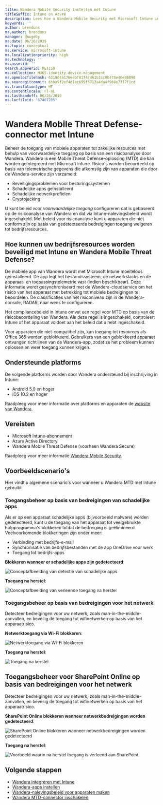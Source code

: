 ```yaml
---
title: Wandera Mobile Security instellen met Intune
titleSuffix: Intune on Azure
description: Lees hoe u Wandera Mobile Security met Microsoft Intune instelt om de toegang van mobiele apparaten tot uw bedrijfsresources te beheren.
keywords: ''
author: brenduns
ms.author: brenduns
manager: dougeby
ms.date: 06/26/2019
ms.topic: conceptual
ms.service: microsoft-intune
ms.localizationpriority: high
ms.technology: ''
ms.assetid: ''
search.appverid: MET150
ms.collection: M365-identity-device-management
ms.openlocfilehash: 6219d4a176eebf81747461b3cc8b478e46e86898
ms.sourcegitcommit: 6bba9f2ef4d1ec699f5713a4da4f960e7317f1cd
ms.translationtype: HT
ms.contentlocale: nl-NL
ms.lasthandoff: 06/26/2019
ms.locfileid: "67407285"
---
```

# <a name="wandera-mobile-threat-defense-connector-with-intune"></a>Wandera Mobile Threat Defense-connector met Intune  

Beheer de toegang van mobiele apparaten tot zakelijke resources met behulp van voorwaardelijke toegang op basis van een risicoanalyse door Wandera. Wandera is een Mobile Threat Defense-oplossing (MTD) die kan worden geïntegreerd met Microsoft Intune.  Risico's worden beoordeeld op basis van telemetrische gegevens die afkomstig zijn van apparaten die door de Wandera-service zijn verzameld:
- Beveiligingsproblemen voor besturingssystemen
- Schadelijke apps geïnstalleerd
- Schadelijke netwerkprofielen
- Cryptojacking

U kunt beleid voor *voorwaardelijke toegang* configureren dat is gebaseerd op de risicoanalyse van Wandera en dat via Intune-nalevingsbeleid wordt ingeschakeld. Met beleid voor risicoanalyse kunt u apparaten die niet conform zijn op basis van gedetecteerde bedreigingen toegang weigeren tot bedrijfsresources.  


## <a name="how-do-intune-and-wandera-mobile-threat-defense-help-protect-your-company-resources"></a>Hoe kunnen uw bedrijfsresources worden beveiligd met Intune en Wandera Mobile Threat Defense?  

De mobiele app van Wandera wordt met Microsoft Intune moeiteloos geïnstalleerd. De app legt het bestandssysteem, de netwerkstacks en de apparaat- en toepassingstelemetrie vast (indien beschikbaar). Deze informatie wordt gesynchroniseerd met de Wandera-cloudservice om het risico van het apparaat met betrekking tot mobiele bedreigingen te beoordelen. De classificaties van het risiconiveau zijn in de Wandera-console, RADAR, naar wens te configureren.

Het compliancebeleid in Intune omvat een regel voor MTD op basis van de risicobeoordeling van Wandera. Als deze regel is ingeschakeld, controleert Intune of het apparaat voldoet aan het beleid dat u hebt ingeschakeld.

Voor apparaten die niet-compatibel zijn, kan toegang tot resources als Office 365 worden geblokkeerd. Gebruikers van een geblokkeerd apparaat ontvangen richtlijnen van de Wandera-app, zodat ze het probleem kunnen oplossen en weer toegang kunnen krijgen.

## <a name="supported-platforms"></a>Ondersteunde platforms  

De volgende platforms worden door Wandera ondersteund bij inschrijving in Intune:

- Android 5.0 en hoger  
- iOS 10.2 en hoger  

Raadpleeg voor meer informatie over platforms en apparaten de [website van Wandera](https://www.wandera.com/why-wandera/features/device-support/).

## <a name="prerequisites"></a>Vereisten  

- Microsoft Intune-abonnement  
- Azure Active Directory  
- Wandera Mobile Threat Defense (voorheen Wandera Secure)  

Raadpleeg voor meer informatie [Wandera Mobile Security](https://www.wandera.com/mobile-security/).
 
## <a name="sample-scenarios"></a>Voorbeeldscenario's

Hier vindt u algemene scenario's voor wanneer u Wandera MTD met Intune gebruikt.

### <a name="control-access-based-on-threats-from-malicious-apps"></a>Toegangsbeheer op basis van bedreigingen van schadelijke apps  

Als er op een apparaat schadelijke apps (bijvoorbeeld malware) worden gedetecteerd, kunt u de toegang van het apparaat tot veelgebruikte hulpprogramma's blokkeren totdat de bedreiging is geëlimineerd. Veelvoorkomende blokkeringen zijn onder meer:  
- Verbinding met bedrijfs-e-mail  
- Synchronisatie van bedrijfsbestanden met de app OneDrive voor werk  
- Toegang tot bedrijfs-apps  

**Blokkeren wanneer er schadelijke apps zijn gedetecteerd**:

![Conceptafbeelding van detectie van schadelijke apps](./media/wandera-mtd-connector/wandera-malicious-apps-blocked.png)  

**Toegang na herstel**: 

![Conceptafbeelding van verleende toegang na herstel](./media/wandera-mtd-connector/wandera-malicious-apps-unblocked.png)


### <a name="control-access-based-on-threat-to-network"></a>Toegangsbeheer op basis van bedreigingen voor het netwerk  

Detecteer bedreigingen voor uw netwerk, zoals man-in-the-middle-aanvallen, en beveilig de toegang tot wifinetwerken op basis van het apparaatrisico.  

**Netwerktoegang via Wi-Fi blokkeren**:  

![Netwerktoegang via Wi-Fi blokkeren](./media/wandera-mtd-connector/wandera-network-wifi-blocked.png)

**Toegang na herstel**:  

![Toegang na herstel](./media/wandera-mtd-connector/wandera-network-wifi-unblocked.png)  

## <a name="control-access-to-sharepoint-online-based-on-threat-to-network"></a>Toegangsbeheer voor SharePoint Online op basis van bedreigingen voor het netwerk

Detecteer bedreigingen voor uw netwerk, zoals man-in-the-middle-aanvallen, en beveilig de toegang tot wifinetwerken op basis van het apparaatrisico.

**SharePoint Online blokkeren wanneer netwerkbedreigingen worden gedetecteerd**:  

![SharePoint Online blokkeren wanneer netwerkbedreigingen worden gedetecteerd](./media/wandera-mtd-connector/wandera-network-spo-blocked.png)  


**Toegang na herstel**:  

![Voorbeeld waarin na herstel toegang is verleend aan SharePoint](./media/wandera-mtd-connector/wandera-network-spo-unblocked.png)  

## <a name="next-steps"></a>Volgende stappen

- [Wandera integreren met Intune](Wandera-mtd-connector-integration.md)
- [Wandera-apps instellen](mtd-apps-ios-app-configuration-policy-add-assign.md)
- [Wandera-nalevingsbeleid voor apparaten maken](mtd-device-compliance-policy-create.md)
- [Wandera MTD-connector inschakelen](mtd-connector-enable.md)